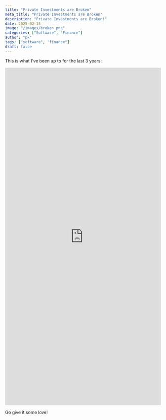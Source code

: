```yaml
---
title: "Private Investments are Broken"
meta_title: "Private Investments are Broken"
description: "Private Investments are Broken!"
date: 2025-02-15
image: "/images/broken.png"
categories: ["Software", "Finance"]
author: "pk"
tags: ["software", "finance"]
draft: false
---
```


This is what I've been up to for the last 3 years:

<iframe src="https://www.linkedin.com/embed/feed/update/urn:li:share:7296204674880126976" height="1089" width="504" frameborder="0" allowfullscreen="" title="Embedded post"></iframe>


Go give it some love!
